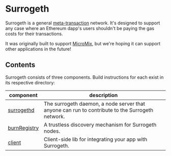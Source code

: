# Surrogeth

Surrogeth is a general [meta-transaction](https://medium.com/@austin_48503/ethereum-meta-transactions-90ccf0859e84)
network. It's designed to support any case where an Ethereum dapp's users shouldn't be paying the gas costs for their transactions.

It was originally built to support [MicroMix](https://micromix.app), but we're hoping it can support other applications in the future!

## Contents

Surrogeth consists of three components. Build instructions for each exist in its respective directory:

| component                                                                         | description                                                                                     |
| --------------------------------------------------------------------------------- | ----------------------------------------------------------------------------------------------- |
| [surrogethd](https://github.com/lsankar4033/surrogeth/tree/master/surrogethd)     | The surrogeth daemon, a node server that anyone can run to contribute to the Surrogeth network. |
| [burnRegistry](https://github.com/lsankar4033/surrogeth/tree/master/burnRegistry) | A trustless discovery mechanism for Surrogeth nodes.                                            |
| [client](https://github.com/lsankar4033/surrogeth/tree/master/client)             | Client-side lib for integrating your app with Surrogeth.                                        |
